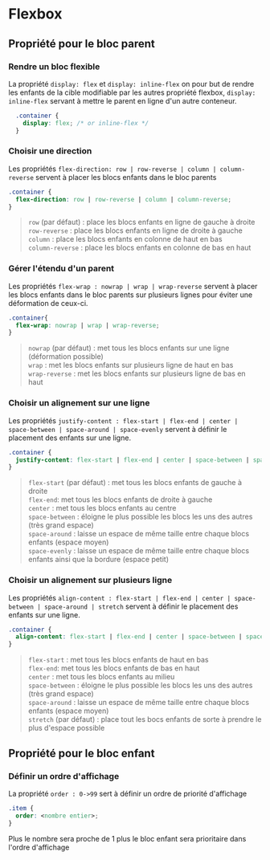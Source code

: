 # Flexbox

## Propriété pour le bloc parent

### Rendre un bloc flexible

La propriété `display: flex` et `display: inline-flex` on pour but de rendre les enfants de la cible modifiable par les autres propriété flexbox, `display: inline-flex` servant à mettre le parent en ligne d'un autre conteneur.

```css
  .container {
    display: flex; /* or inline-flex */
  }
```

### Choisir une direction

Les propriétés `flex-direction: row | row-reverse | column | column-reverse` servent à placer les blocs enfants dans le bloc parents

```css
.container {
  flex-direction: row | row-reverse | column | column-reverse;
}
```

> `row` (par défaut) : place les blocs enfants en ligne de gauche à droite  
> `row-reverse` : place les blocs enfants en ligne de droite à gauche  
> `column` : place les blocs enfants en colonne de haut en bas  
> `column-reverse` : place les blocs enfants en colonne de bas en haut  

### Gérer l'étendu d'un parent

Les propriétés `flex-wrap : nowrap | wrap | wrap-reverse` servent à placer les blocs enfants dans le bloc parents sur plusieurs lignes pour éviter une déformation de ceux-ci.

```css
.container{
  flex-wrap: nowrap | wrap | wrap-reverse;
}
```

> `nowrap` (par défaut) : met tous les blocs enfants sur une ligne (déformation possible)  
> `wrap` : met les blocs enfants sur plusieurs ligne de haut en bas  
> `wrap-reverse` : met les blocs enfants sur plusieurs ligne de bas en haut  

### Choisir un alignement sur une ligne

Les propriétés `justify-content : flex-start | flex-end | center | space-between | space-around | space-evenly` servent à définir le placement des enfants sur une ligne.

```css
.container {
  justify-content: flex-start | flex-end | center | space-between | space-around | space-evenly;
}
```

> `flex-start` (par défaut) : met tous les blocs enfants de gauche à droite  
> `flex-end`: met tous les blocs enfants de droite à gauche  
> `center` : met tous les blocs enfants au centre  
> `space-between` : éloigne le plus possible les blocs les uns des autres (très grand espace)  
> `space-around` : laisse un espace de même taille entre chaque blocs enfants (espace moyen)  
> `space-evenly` : laisse un espace de même taille entre chaque blocs enfants ainsi que la bordure (espace petit)  

### Choisir un alignement sur plusieurs ligne

Les propriétés `align-content : flex-start | flex-end | center | space-between | space-around | stretch` servent à définir le placement des enfants sur une ligne.

```css
.container {
  align-content: flex-start | flex-end | center | space-between | space-around | stretch;
}
```

> `flex-start` : met tous les blocs enfants de haut en bas  
> `flex-end`: met tous les blocs enfants de bas en haut  
> `center` : met tous les blocs enfants au milieu  
> `space-between` : éloigne le plus possible les blocs les uns des autres (très grand espace)  
> `space-around` : laisse un espace de même taille entre chaque blocs enfants (espace moyen)  
> `stretch` (par défaut) : place tout les bocs enfants de sorte à prendre le plus d'espace possible   

## Propriété pour le bloc enfant

### Définir un ordre d'affichage

La propriété `order : 0->99` sert à définir un ordre de priorité d'affichage

```css
.item {
  order: <nombre entier>;
}
```

Plus le nombre sera proche de 1 plus le bloc enfant sera prioritaire dans l'ordre d'affichage

